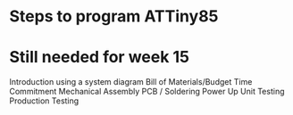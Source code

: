 # Steps to program ATTiny85





# Still needed for week 15
Introduction using a system diagram
Bill of Materials/Budget
Time Commitment
Mechanical Assembly
PCB / Soldering
Power Up
Unit Testing
Production Testing
